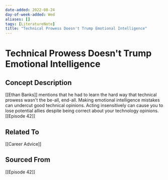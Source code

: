 ```yaml
---
date-added: 2022-08-24
day-of-week-added: Wed
aliases: []
tags: [LiteratureNote]
title: "Technical Prowess Doesn't Trump Emotional Intelligence"
---
```


# Technical Prowess Doesn't Trump Emotional Intelligence

## Concept Description
[[Ethan Banks]] mentions that he had to learn the hard way that technical prowess wasn't the be-all, end-all. Making emotional intelligence mistakes can undercut good technical opinions. Acting insensitively can cause you to lose potential allies despite being correct about your technology opinions. [[Episode 42]]


## Related To
[[Career Advice]]

## Sourced From
[[Episode 42]]
